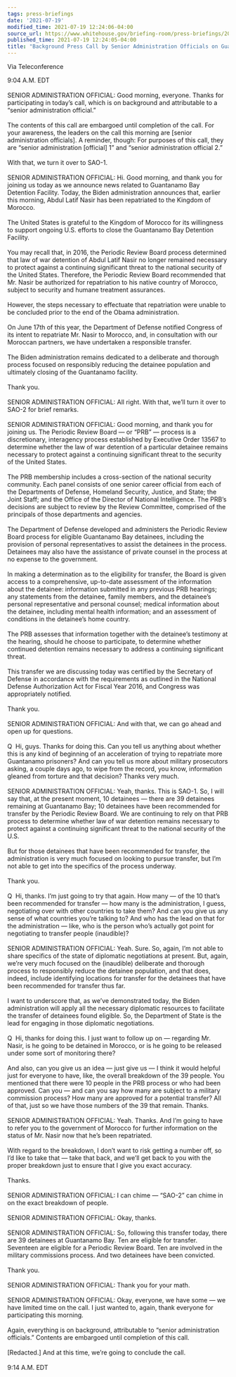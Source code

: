 ```yaml
---
tags: press-briefings
date: '2021-07-19'
modified_time: 2021-07-19 12:24:06-04:00
source_url: https://www.whitehouse.gov/briefing-room/press-briefings/2021/07/19/background-press-call-by-senior-administration-officials-on-guantanamo-bay/
published_time: 2021-07-19 12:24:05-04:00
title: "Background Press Call by Senior Administration Officials on Guantanamo\_Bay"
---
```

 
Via Teleconference

9:04 A.M. EDT  
   
SENIOR ADMINISTRATION OFFICIAL: Good morning, everyone. Thanks for
participating in today’s call, which is on background and attributable
to a “senior administration official.”  
   
The contents of this call are embargoed until completion of the call.
For your awareness, the leaders on the call this morning are \[senior
administration officials\]. A reminder, though: For purposes of this
call, they are “senior administration \[official\] 1” and “senior
administration official 2.”  
   
With that, we turn it over to SAO-1.  
   
SENIOR ADMINISTRATION OFFICIAL: Hi. Good morning, and thank you for
joining us today as we announce news related to Guantanamo Bay Detention
Facility. Today, the Biden administration announces that, earlier this
morning, Abdul Latif Nasir has been repatriated to the Kingdom of
Morocco.  
   
The United States is grateful to the Kingdom of Morocco for its
willingness to support ongoing U.S. efforts to close the Guantanamo Bay
Detention Facility.  
   
You may recall that, in 2016, the Periodic Review Board process
determined that law of war detention of Abdul Latif Nasir no longer
remained necessary to protect against a continuing significant threat to
the national security of the United States. Therefore, the Periodic
Review Board recommended that Mr. Nasir be authorized for repatriation
to his native country of Morocco, subject to security and humane
treatment assurances.  
   
However, the steps necessary to effectuate that repatriation were unable
to be concluded prior to the end of the Obama administration.  
   
On June 17th of this year, the Department of Defense notified Congress
of its intent to repatriate Mr. Nasir to Morocco, and, in consultation
with our Moroccan partners, we have undertaken a responsible transfer.  
   
The Biden administration remains dedicated to a deliberate and thorough
process focused on responsibly reducing the detainee population and
ultimately closing of the Guantanamo facility.  
   
Thank you.  
   
SENIOR ADMINISTRATION OFFICIAL: All right. With that, we’ll turn it over
to SAO-2 for brief remarks.  
   
SENIOR ADMINISTRATION OFFICIAL: Good morning, and thank you for joining
us. The Periodic Review Board — or “PRB” — process is a discretionary,
interagency process established by Executive Order 13567 to determine
whether the law of war detention of a particular detainee remains
necessary to protect against a continuing significant threat to the
security of the United States.  
   
The PRB membership includes a cross-section of the national security
community. Each panel consists of one senior career official from each
of the Departments of Defense, Homeland Security, Justice, and State;
the Joint Staff; and the Office of the Director of National
Intelligence. The PRB’s decisions are subject to review by the Review
Committee, comprised of the principals of those departments and
agencies.  
   
The Department of Defense developed and administers the Periodic Review
Board process for eligible Guantanamo Bay detainees, including the
provision of personal representatives to assist the detainees in the
process. Detainees may also have the assistance of private counsel in
the process at no expense to the government.  
   
In making a determination as to the eligibility for transfer, the Board
is given access to a comprehensive, up-to-date assessment of the
information about the detainee: information submitted in any previous
PRB hearings; any statements from the detainee, family members, and the
detainee’s personal representative and personal counsel; medical
information about the detainee, including mental health information; and
an assessment of conditions in the detainee’s home country.  
   
The PRB assesses that information together with the detainee’s testimony
at the hearing, should he choose to participate, to determine whether
continued detention remains necessary to address a continuing
significant threat.  
   
This transfer we are discussing today was certified by the Secretary of
Defense in accordance with the requirements as outlined in the National
Defense Authorization Act for Fiscal Year 2016, and Congress was
appropriately notified.  
   
Thank you.  
   
SENIOR ADMINISTRATION OFFICIAL: And with that, we can go ahead and open
up for questions.  
   
Q  Hi, guys. Thanks for doing this. Can you tell us anything about
whether this is any kind of beginning of an acceleration of trying to
repatriate more Guantanamo prisoners? And can you tell us more about
military prosecutors asking, a couple days ago, to wipe from the record,
you know, information gleaned from torture and that decision? Thanks
very much.  
   
SENIOR ADMINISTRATION OFFICIAL: Yeah, thanks. This is SAO-1. So, I will
say that, at the present moment, 10 detainees — there are 39 detainees
remaining at Guantanamo Bay; 10 detainees have been recommended for
transfer by the Periodic Review Board. We are continuing to rely on that
PRB process to determine whether law of war detention remains necessary
to protect against a continuing significant threat to the national
security of the U.S.  
   
But for those detainees that have been recommended for transfer, the
administration is very much focused on looking to pursue transfer, but
I’m not able to get into the specifics of the process underway.  
   
Thank you.  
   
Q  Hi, thanks. I’m just going to try that again. How many — of the 10
that’s been recommended for transfer — how many is the administration, I
guess, negotiating over with other countries to take them? And can you
give us any sense of what countries you’re talking to? And who has the
lead on that for the administration — like, who is the person who’s
actually got point for negotiating to transfer people (inaudible)?  
   
SENIOR ADMINISTRATION OFFICIAL: Yeah. Sure. So, again, I’m not able to
share specifics of the state of diplomatic negotiations at present. But,
again, we’re very much focused on the (inaudible) deliberate and
thorough process to responsibly reduce the detainee population, and that
does, indeed, include identifying locations for transfer for the
detainees that have been recommended for transfer thus far.  
   
I want to underscore that, as we’ve demonstrated today, the Biden
administration will apply all the necessary diplomatic resources to
facilitate the transfer of detainees found eligible. So, the Department
of State is the lead for engaging in those diplomatic negotiations.  
   
Q  Hi, thanks for doing this. I just want to follow up on — regarding
Mr. Nasir, is he going to be detained in Morocco, or is he going to be
released under some sort of monitoring there?  
   
And also, can you give us an idea — just give us — I think it would
helpful just for everyone to have, like, the overall breakdown of the 39
people. You mentioned that there were 10 people in the PRB process or
who had been approved. Can you — and can you say how many are subject to
a military commission process? How many are approved for a potential
transfer? All of that, just so we have those numbers of the 39 that
remain. Thanks.  
   
SENIOR ADMINISTRATION OFFICIAL: Yeah. Thanks. And I’m going to have to
refer you to the government of Morocco for further information on the
status of Mr. Nasir now that he’s been repatriated.  
   
With regard to the breakdown, I don’t want to risk getting a number off,
so I’d like to take that — take that back, and we’ll get back to you
with the proper breakdown just to ensure that I give you exact
accuracy.  
   
Thanks.  
   
SENIOR ADMINISTRATION OFFICIAL: I can chime — “SAO-2” can chime in on
the exact breakdown of people.  
   
SENIOR ADMINISTRATION OFFICIAL: Okay, thanks.  
   
SENIOR ADMINISTRATION OFFICIAL: So, following this transfer today, there
are 39 detainees at Guantanamo Bay. Ten are eligible for transfer.
Seventeen are eligible for a Periodic Review Board. Ten are involved in
the military commissions process. And two detainees have been
convicted.  
   
Thank you.  
   
SENIOR ADMINISTRATION OFFICIAL: Thank you for your math.  
   
SENIOR ADMINISTRATION OFFICIAL: Okay, everyone, we have some — we have
limited time on the call. I just wanted to, again, thank everyone for
participating this morning.  
   
Again, everything is on background, attributable to “senior
administration officials.” Contents are embargoed until completion of
this call.  
   
\[Redacted.\] And at this time, we’re going to conclude the call.  
   
9:14 A.M. EDT
